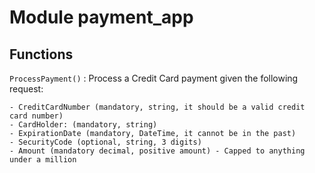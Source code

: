 Module payment_app
==================

Functions
---------
  
`ProcessPayment()`
:   Process a Credit Card payment given the following request:
    
    - CreditCardNumber (mandatory, string, it should be a valid credit card number)
    - CardHolder: (mandatory, string)
    - ExpirationDate (mandatory, DateTime, it cannot be in the past)
    - SecurityCode (optional, string, 3 digits)
    - Amount (mandatory decimal, positive amount) - Capped to anything under a million